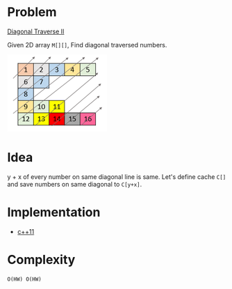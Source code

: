 # Problem

[Diagonal Traverse II](https://leetcode.com/problems/diagonal-traverse-ii/)

Given 2D array `M[][]`, Find diagonal traversed numbers.

![](sample_2_1784.png)

# Idea

y + x of every number on same diagonal line is same.  Let's define
cache `C[]` and save numbers on same diagonal to `C[y+x]`.

# Implementation

* [c++11](a.cpp)

# Complexity

```
O(HW) O(HW)
```
